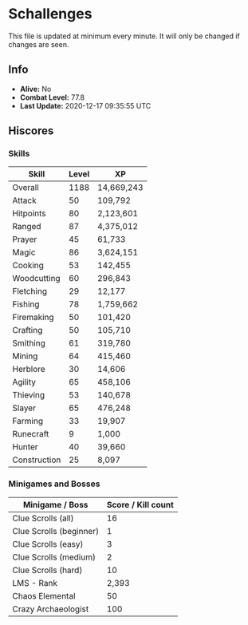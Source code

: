 # Schallenges

This file is updated at minimum every minute. It will only be changed if changes are seen.

## Info

 - **Alive:** No
 - **Combat Level:** 77.8
 - **Last Update:** 2020-12-17 09:35:55 UTC

## Hiscores

### Skills

| Skill | Level | XP |
|--|--|--|
| Overall | 1188 | 14,669,243 |
| Attack | 50 | 109,792 |
| Hitpoints | 80 | 2,123,601 |
| Ranged | 87 | 4,375,012 |
| Prayer | 45 | 61,733 |
| Magic | 86 | 3,624,151 |
| Cooking | 53 | 142,455 |
| Woodcutting | 60 | 296,843 |
| Fletching | 29 | 12,177 |
| Fishing | 78 | 1,759,662 |
| Firemaking | 50 | 101,420 |
| Crafting | 50 | 105,710 |
| Smithing | 61 | 319,780 |
| Mining | 64 | 415,460 |
| Herblore | 30 | 14,606 |
| Agility | 65 | 458,106 |
| Thieving | 53 | 140,678 |
| Slayer | 65 | 476,248 |
| Farming | 33 | 19,907 |
| Runecraft | 9 | 1,000 |
| Hunter | 40 | 39,660 |
| Construction | 25 | 8,097 |

### Minigames and Bosses

| Minigame / Boss | Score / Kill count |
|--|--|
| Clue Scrolls (all) | 16 |
| Clue Scrolls (beginner) | 1 |
| Clue Scrolls (easy) | 3 |
| Clue Scrolls (medium) | 2 |
| Clue Scrolls (hard) | 10 |
| LMS - Rank | 2,393 |
| Chaos Elemental | 50 |
| Crazy Archaeologist | 100 |
